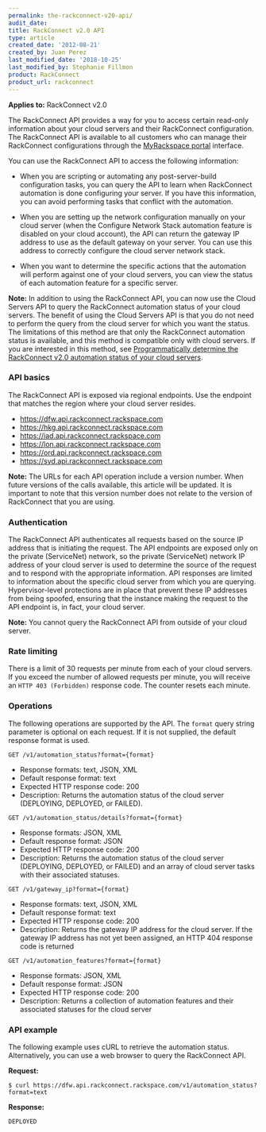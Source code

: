 ```yaml
---
permalink: the-rackconnect-v20-api/
audit_date:
title: RackConnect v2.0 API
type: article
created_date: '2012-08-21'
created_by: Juan Perez
last_modified_date: '2018-10-25'
last_modified_by: Stephanie Fillmon
product: RackConnect
product_url: rackconnect
---
```


**Applies to:** RackConnect v2.0

The RackConnect API provides a way for you to access certain read-only
information about your cloud servers and their RackConnect
configuration. The RackConnect API is available to all customers who can
manage their RackConnect configurations
through the [MyRackspace portal](https://login.rackspace.com/) interface.

You can use the RackConnect API to access the following information:

-   When you are scripting or automating any post-server-build
    configuration tasks, you can query the API to learn when RackConnect
    automation is done configuring your server. If you have this
    information, you can avoid performing tasks that conflict with
    the automation.

-   When you are setting up the network configuration manually on your
    cloud server (when the Configure Network Stack automation feature is
    disabled on your cloud account), the API can return the gateway IP
    address to use as the default gateway on your server. You can
    use this address to correctly configure the cloud server
    network stack.

-   When you want to determine the specific actions that the automation
    will perform against one of your cloud servers, you can view the
    status of each automation feature for a specific server.

**Note:** In addition to using the RackConnect API, you can now use the
Cloud Servers API to query the RackConnect automation status of your
cloud servers. The benefit of using the Cloud Servers API is that you do not need to perform the query from the cloud server for which you want the status. The limitations of this method are that only the RackConnect automation status is available, and this method is compatible only with cloud servers. If you are interested in this method, see [Programmatically determine the RackConnect v2.0 automation status of your cloud servers](/how-to/how-to-programmatically-determine-the-rackconnect-v20-automation-status-of-your-cloud).

### API basics

The RackConnect API is exposed via regional endpoints. Use the endpoint
that matches the region where your cloud server resides.

-   https://dfw.api.rackconnect.rackspace.com
-   https://hkg.api.rackconnect.rackspace.com
-   https://iad.api.rackconnect.rackspace.com
-   https://lon.api.rackconnect.rackspace.com
-   https://ord.api.rackconnect.rackspace.com
-   https://syd.api.rackconnect.rackspace.com

**Note:** The URLs for each API operation include a version number. When
future versions of the calls available, this article will be updated. It
is important to note that this version number does not relate to the
version of RackConnect that you are using.

### Authentication

The RackConnect API authenticates all requests based on the source IP
address that is initiating the request. The API endpoints are exposed
only on the private (ServiceNet) network, so the private (ServiceNet)
network IP address of your cloud server is used to determine the source
of the request and to respond with the appropriate information. API
responses are limited to information about the specific cloud
server from which you are querying. Hypervisor-level protections are in place that prevent these IP
addresses from being spoofed, ensuring that the instance making the
request to the API endpoint is, in fact, your cloud server.

**Note:** You cannot query the RackConnect API from outside of your cloud
server.

### Rate limiting

There is a limit of 30 requests per minute from each of your cloud
servers. If you exceed the number of allowed requests per minute, you
will receive an `HTTP 403 (Forbidden)` response code. The counter resets
each minute.

### Operations

The following operations are supported by the API. The `format` query
string parameter is optional on each request. If it is not supplied, the
default response format is used.

`GET /v1/automation_status?format={format}`

-   Response formats: text, JSON, XML
-   Default response format: text
-   Expected HTTP response code: 200
-   Description: Returns the automation status of the cloud server
    (DEPLOYING, DEPLOYED, or FAILED).

`GET /v1/automation_status/details?format={format}`

-   Response formats: JSON, XML
-   Default response format: JSON
-   Expected HTTP response code: 200
-   Description: Returns the automation status of the cloud server
    (DEPLOYING, DEPLOYED, or FAILED) and an array of cloud server tasks with their associated statuses.

`GET /v1/gateway_ip?format={format}`

-   Response formats: text, JSON, XML
-   Default response format: text
-   Expected HTTP response code: 200
-   Description: Returns the gateway IP address for the cloud server. If the gateway IP address has not yet been assigned, an HTTP 404 response code is returned

`GET /v1/automation_features?format={format}`

-   Response formats: JSON, XML
-   Default response format: JSON
-   Expected HTTP response code: 200
-   Description: Returns a collection of automation features and their associated statuses for the cloud server

### API example

The following example uses cURL to retrieve the automation status.
Alternatively, you can use a web browser to query the RackConnect API.

**Request:**

    $ curl https://dfw.api.rackconnect.rackspace.com/v1/automation_status?format=text

**Response:**

    DEPLOYED
